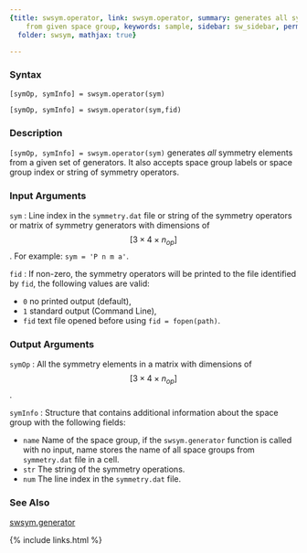 ```yaml
---
{title: swsym.operator, link: swsym.operator, summary: generates all symmetry elements
    from given space group, keywords: sample, sidebar: sw_sidebar, permalink: swsym_operator,
  folder: swsym, mathjax: true}

---
```

  
### Syntax
  
`[symOp, symInfo] = swsym.operator(sym)`
  
`[symOp, symInfo] = swsym.operator(sym,fid)`
 
### Description
  
`[symOp, symInfo] = swsym.operator(sym)` generates *all* symmetry
elements from a given set of generators. It also accepts space group
labels or space group index or string of symmetry operators.
  
### Input Arguments
  
`sym`
: Line index in the `symmetry.dat` file or string of the
  symmetry operators or matrix of symmetry generators with dimensions of
  $$[3\times 4\times n_{op}]$$. For example: `sym = 'P n m a'`.
  
`fid`
: If non-zero, the symmetry operators will be printed to the file
  identified by `fid`, the following values are valid:
  * `0`   no printed output (default),
  * `1`   standard output (Command Line),
  * `fid` text file opened before using `fid = fopen(path)`.
  
### Output Arguments
  
`symOp`
: All the symmetry elements in a matrix with dimensions of $$[3\times
  4\times n_{op}]$$.
 
`symInfo`
: Structure that contains additional information about the space 
  group with the following fields:
  * `name`    Name of the space group, if the `swsym.generator`
              function is called with no input, name stores the name of
              all space groups from `symmetry.dat` file in a cell.
  * `str`     The string of the symmetry operations.
  * `num`     The line index in the `symmetry.dat` file.
  
### See Also
  
[swsym.generator](swsym_generator)
 

{% include links.html %}
